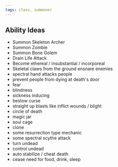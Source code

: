 ```yaml
---
tags: class, summoner
---
```

## Ability Ideas
- Summon Skeleton Archer
- Summon Zombie
- Summon Bone Golem
- Drain Life Attack
- Become ethereal / insubstantial / incorporeal
- Skeletal claws from the ground ensnare enemies
- spectral hand attacks people
- prevent people from dying at death's door
- fear
- blindness
- sickness inducing
- bestow curse
- straight up blasts like inflict wounds / blight
- circle of death
- magic jar
- soul cage
- clone
- some resurrection type mechanic
- some spectral scythe attack
- turn undead
- control undead
- auto stabilize / cheat death
- cease need for food, drink, sleep